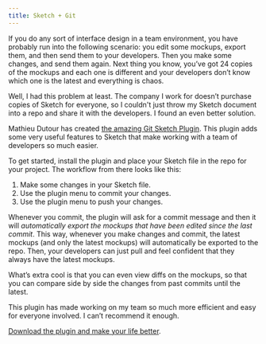 ```yaml
---
title: Sketch + Git
---
```


If you do any sort of interface design in a team environment, you have probably run into the following scenario: you edit some mockups, export them, and then send them to your developers. Then you make some changes, and send them again. Next thing you know, you’ve got 24 copies of the mockups and each one is different and your developers don’t know which one is the latest and everything is chaos. 

Well, I had this problem at least. The company I work for doesn’t purchase copies of Sketch for everyone, so I couldn't just throw my Sketch document into a repo and share it with the developers. I found an even better solution. 

Mathieu Dutour has created [the amazing Git Sketch Plugin](https://mathieudutour.github.io/git-sketch-plugin/). This plugin adds some very useful features to Sketch that make working with a team of developers so much easier.

To get started, install the plugin and place your Sketch file in  the repo for your project. The workflow from there looks like this:

1. Make some changes in your Sketch file.
2. Use the plugin menu to commit your changes.
3. Use the plugin menu to push your changes. 

Whenever you commit, the plugin will ask for a commit message and then it will *automatically export the mockups that have been edited since the last commit*. This way, whenever you make changes and commit, the latest mockups (and only the latest mockups) will automatically be exported to the repo. Then, your developers can just pull and feel confident that they always have the latest mockups.

What’s extra cool is that you can even view diffs on the mockups, so that you can compare side by side the changes from past commits until the latest.

This plugin has made working on my team so much more efficient and easy for everyone involved. I can’t recommend it enough. 

[Download the plugin and make your life better](https://mathieudutour.github.io/git-sketch-plugin/).